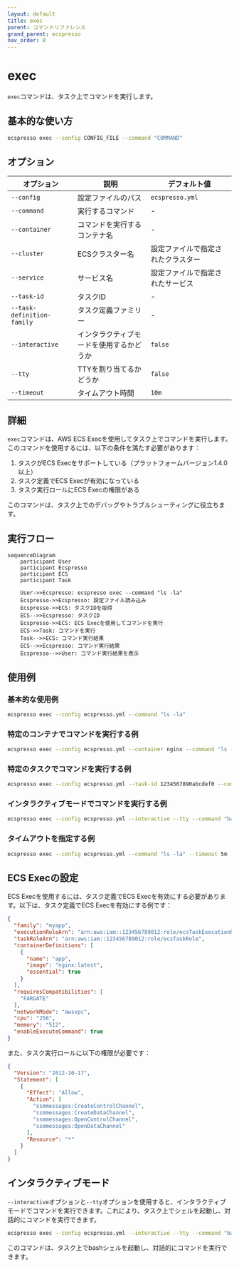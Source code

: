 ```yaml
---
layout: default
title: exec
parent: コマンドリファレンス
grand_parent: ecspresso
nav_order: 8
---
```


# exec

`exec`コマンドは、タスク上でコマンドを実行します。

## 基本的な使い方

```bash
ecspresso exec --config CONFIG_FILE --command "COMMAND"
```

## オプション

| オプション | 説明 | デフォルト値 |
|------------|------|-------------|
| `--config` | 設定ファイルのパス | `ecspresso.yml` |
| `--command` | 実行するコマンド | - |
| `--container` | コマンドを実行するコンテナ名 | - |
| `--cluster` | ECSクラスター名 | 設定ファイルで指定されたクラスター |
| `--service` | サービス名 | 設定ファイルで指定されたサービス |
| `--task-id` | タスクID | - |
| `--task-definition-family` | タスク定義ファミリー | - |
| `--interactive` | インタラクティブモードを使用するかどうか | `false` |
| `--tty` | TTYを割り当てるかどうか | `false` |
| `--timeout` | タイムアウト時間 | `10m` |

## 詳細

`exec`コマンドは、AWS ECS Execを使用してタスク上でコマンドを実行します。このコマンドを使用するには、以下の条件を満たす必要があります：

1. タスクがECS Execをサポートしている（プラットフォームバージョン1.4.0以上）
2. タスク定義でECS Execが有効になっている
3. タスク実行ロールにECS Execの権限がある

このコマンドは、タスク上でのデバッグやトラブルシューティングに役立ちます。

## 実行フロー

```mermaid
sequenceDiagram
    participant User
    participant Ecspresso
    participant ECS
    participant Task
    
    User->>Ecspresso: ecspresso exec --command "ls -la"
    Ecspresso->>Ecspresso: 設定ファイル読み込み
    Ecspresso->>ECS: タスクIDを取得
    ECS-->>Ecspresso: タスクID
    Ecspresso->>ECS: ECS Execを使用してコマンドを実行
    ECS->>Task: コマンドを実行
    Task-->>ECS: コマンド実行結果
    ECS-->>Ecspresso: コマンド実行結果
    Ecspresso-->>User: コマンド実行結果を表示
```

## 使用例

### 基本的な使用例

```bash
ecspresso exec --config ecspresso.yml --command "ls -la"
```

### 特定のコンテナでコマンドを実行する例

```bash
ecspresso exec --config ecspresso.yml --container nginx --command "ls -la"
```

### 特定のタスクでコマンドを実行する例

```bash
ecspresso exec --config ecspresso.yml --task-id 1234567890abcdef0 --command "ls -la"
```

### インタラクティブモードでコマンドを実行する例

```bash
ecspresso exec --config ecspresso.yml --interactive --tty --command "bash"
```

### タイムアウトを指定する例

```bash
ecspresso exec --config ecspresso.yml --command "ls -la" --timeout 5m
```

## ECS Execの設定

ECS Execを使用するには、タスク定義でECS Execを有効にする必要があります。以下は、タスク定義でECS Execを有効にする例です：

```json
{
  "family": "myapp",
  "executionRoleArn": "arn:aws:iam::123456789012:role/ecsTaskExecutionRole",
  "taskRoleArn": "arn:aws:iam::123456789012:role/ecsTaskRole",
  "containerDefinitions": [
    {
      "name": "app",
      "image": "nginx:latest",
      "essential": true
    }
  ],
  "requiresCompatibilities": [
    "FARGATE"
  ],
  "networkMode": "awsvpc",
  "cpu": "256",
  "memory": "512",
  "enableExecuteCommand": true
}
```

また、タスク実行ロールに以下の権限が必要です：

```json
{
  "Version": "2012-10-17",
  "Statement": [
    {
      "Effect": "Allow",
      "Action": [
        "ssmmessages:CreateControlChannel",
        "ssmmessages:CreateDataChannel",
        "ssmmessages:OpenControlChannel",
        "ssmmessages:OpenDataChannel"
      ],
      "Resource": "*"
    }
  ]
}
```

## インタラクティブモード

`--interactive`オプションと`--tty`オプションを使用すると、インタラクティブモードでコマンドを実行できます。これにより、タスク上でシェルを起動し、対話的にコマンドを実行できます。

```bash
ecspresso exec --config ecspresso.yml --interactive --tty --command "bash"
```

このコマンドは、タスク上でbashシェルを起動し、対話的にコマンドを実行できます。
